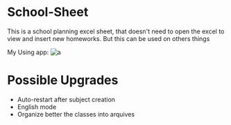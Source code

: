 # School-Sheet

This is a school planning excel sheet, that doesn't need to open the excel to view and insert new homeworks. 
But this can be used on others things

My Using app:
![a](https://user-images.githubusercontent.com/62257920/123103957-e153e580-d40c-11eb-8d94-0675dfe7fa78.png)


# Possible Upgrades
- Auto-restart after subject creation
- English mode
- Organize better the classes into arquives

